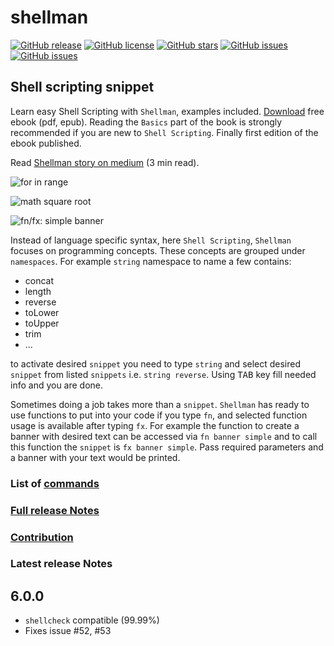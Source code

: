 # shellman

[![GitHub release](https://img.shields.io/github/release/yousefvand/shellman.svg?style=plastic)](https://github.com/yousefvand/shellman/releases)
[![GitHub license](https://img.shields.io/github/license/yousefvand/shellman.svg?style=plastic)](https://github.com/yousefvand/shellman/blob/master/LICENSE.md)
[![GitHub stars](https://img.shields.io/github/stars/yousefvand/shellman.svg?style=plastic)](https://github.com/yousefvand/shellman/stargazers)
[![GitHub issues](https://img.shields.io/github/forks/yousefvand/shellman.svg?style=plastic)](https://github.com/yousefvand/shellman/forks)
[![GitHub issues](https://img.shields.io/github/issues/yousefvand/shellman.svg?style=plastic)](https://github.com/yousefvand/shellman/issues)

## Shell scripting snippet

Learn easy Shell Scripting with `Shellman`, examples included. [Download](https://github.com/yousefvand/shellman-ebook) free ebook (pdf, epub). Reading the `Basics` part of the book is strongly recommended if you are new to `Shell Scripting`. Finally first edition of the ebook published.

Read [Shellman story on medium](https://medium.com/@remisa.yousefvand/shellman-reborn-f2cc948ce3fc) (3 min read).

![for in range](images/for.gif)

![math square root](images/math.gif)

![fn/fx: simple banner](images/banner.gif)

Instead of language specific syntax, here `Shell Scripting`, `Shellman` focuses on programming concepts. These concepts are grouped under `namespaces`. For example `string` namespace to name a few contains:

- concat
- length
- reverse
- toLower
- toUpper
- trim
- ...

to activate desired `snippet` you need to type `string` and select desired `snippet` from listed `snippets` i.e. `string reverse`. Using <kbd>TAB</kbd> key fill needed info and you are done.

Sometimes doing a job takes more than a `snippet`. `Shellman` has ready to use functions to put into your code if you type `fn`, and selected function usage is available after typing `fx`. For example the function to create a banner with desired text can be accessed via `fn banner simple` and to call this function the `snippet` is `fx banner simple`. Pass required parameters and a banner with your text would be printed.

### List of [commands](COMMANDS.md)

### [Full release Notes](CHANGELOG.md)

### [Contribution](nsroot/README.md)

### Latest release Notes

## 6.0.0

- `shellcheck` compatible (99.99%)
- Fixes issue #52, #53

